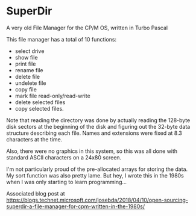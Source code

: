 # SuperDir
A very old File Manager for the CP/M OS, written in Turbo Pascal

This file manager has a total of 10 functions: 
* select drive
* show file
* print file
* rename file
* delete file
* undelete file
* copy file
* mark file read-only/read-write
* delete selected files 
* copy selected files.

Note that reading the directory was done by actually reading the 128-byte disk sectors at the beginning of the disk and figuring out the 32-byte data structure describing each file. Names and extensions were fixed at 8.3 characters at the time.

Also, there were no graphics in this system, so this was all done with standard ASCII characters on a 24x80 screen. 

I'm not particularly proud of the pre-allocated arrays for storing the data. My sort function was also pretty lame. But hey, I wrote this in the 1980s when I was only starting to learn programming...

Associated blog post at https://blogs.technet.microsoft.com/josebda/2018/04/10/open-sourcing-superdir-a-file-manager-for-cpm-written-in-the-1980s/
